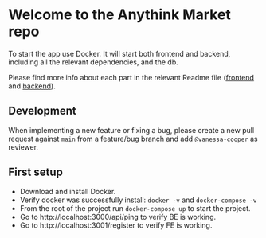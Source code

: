 # Welcome to the Anythink Market repo

To start the app use Docker. It will start both frontend and backend, including all the relevant dependencies, and the db.

Please find more info about each part in the relevant Readme file ([frontend](frontend/readme.md) and [backend](backend/README.md)).

## Development

When implementing a new feature or fixing a bug, please create a new pull request against `main` from a feature/bug branch and add `@vanessa-cooper` as reviewer.

## First setup

- Download and install Docker.
- Verify docker was successfully install: `docker -v` and `docker-compose -v`
- From the root of the project run `docker-compose up` to start the project.
- Go to http://localhost:3000/api/ping to verify BE is working.
- Go to http://localhost:3001/register to verify FE is working.

